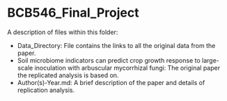 # BCB546_Final_Project

A description of files within this folder:


* Data_Directory: File contains the links to all the original data from the paper.
* Soil microbiome indicators can predict crop growth response to large-scale inoculation with arbuscular mycorrhizal fungi: The original paper the replicated analysis is based on.
* Author(s)-Year.md: A brief description of the paper and details of replication analysis.
